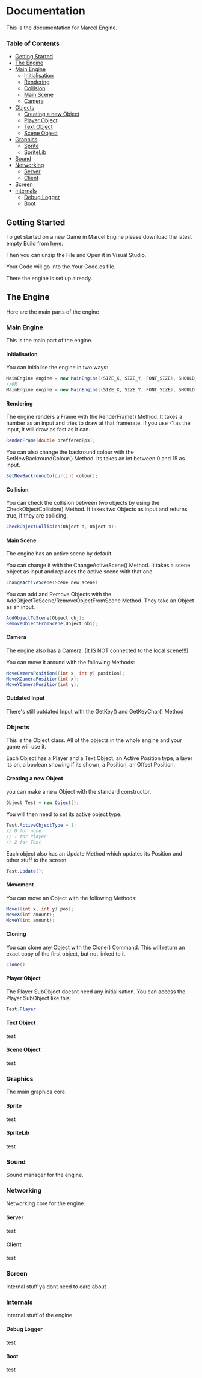 # Documentation
This is the documentation for Marcel Engine.

### Table of Contents  
  * [Getting Started](#getting-started)
  * [The Engine](#the-engine)
  * [Main Engine](#main-engine)
    + [Initialisation](#initialisation)
    + [Rendering](#rendering)
    + [Collision](#collision)
    + [Main Scene](#main-scene)
    + [Camera](#camera)
  * [Objects](#objects)
    + [Creating a new Object](#creating-a-new-object)
    + [Player Object](#player-object)
    + [Text Object](#text-object)
    + [Scene Object](#scene-object)
  * [Graphics](#graphics)
    + [Sprite](#sprite)
    + [SpriteLib](#spritelib)
  * [Sound](#sound)
  * [Networking](#networking)
    + [Server](#server)
    + [Client](#client)
  * [Screen](#screen)
  * [Internals](#internals)
    + [Debug Logger](#debug-logger)
    + [Boot](#boot)






## Getting Started
To get started on a new Game in Marcel Engine please download the latest empty Build from [here](https://github.com/marceldobehere/Marcel-Engine/tree/main/Empty%20Builds).

Then you can unzip the File and Open it in Visual Studio.

Your Code will go into the Your Code.cs file.

There the engine is set up already.








## The Engine
Here are the main parts of the engine

### Main Engine
This is the main part of the engine.

#### Initialisation
You can initialise the engine in two ways:
```csharp
MainEngine engine = new MainEngine((SIZE_X, SIZE_Y, FONT_SIZE), SHOULD_WINDOW_MAXIMISE);
//OR
MainEngine engine = new MainEngine((SIZE_X, SIZE_Y, FONT_SIZE), SHOULD_WINDOW_MAXIMISE, FONT_NAME);
```

#### Rendering
The engine renders a Frame with the RenderFrame() Method.
It takes a number as an input and tries to draw at that framerate. If you use -1 as the input, it will draw as fast as it can.
```csharp
RenderFrame(double prefferedFps);
```

You can also change the backround colour with the SetNewBackroundColour() Method. Its takes an int between 0 and 15 as input.

```csharp
SetNewBackroundColour(int colour);
```

#### Collision
You can check the collision between two objects by using the CheckObjectCollision() Method. It takes two Objects as input and returns true, if they are colliding.
```csharp
CheckObjectCollision(Object a, Object b);
```

#### Main Scene
The engine has an active scene by default.

You can change it with the ChangeActiveScene() Method. It takes a scene object as input and replaces the active scene with that one.
```csharp
ChangeActiveScene(Scene new_scene)
```

You can add and Remove Objects with the AddObjectToScene/RemoveObjectFromScene Method. They take an Object as an input.
```csharp
AddObjectToScene(Object obj);
RemoveObjectFromScene(Object obj);
```

#### Camera
The engine also has a Camera. (It IS NOT connected to the local scene!!!)

You can move it around with the following Methods:
```csharp
MoveCameraPosition((int x, int y) position);
MoveXCameraPosition(int x);
MoveYCameraPosition(int y);
```
#### Outdated Input
There's still outdated Input with the GetKey() and GetKeyChar() Method


### Objects
This is the Object class. All of the objects in the whole engine and your game will use it.

Each Object has a Player and a Text Object, an Active Position type, a layer its on, a boolean showing if its shown, a Position, an Offset Position.

#### Creating a new Object
you can make a new Object with the standard constructor.
```csharp
Object Test = new Object();
```
You will then need to set its active object type.
```csharp
Test.ActiveObjectType = 1;
// 0 for none
// 1 for Player
// 2 for Text
```
Each object also has an Update Method which updates its Position and other stuff to the screen.
```csharp
Test.Update();
```
#### Movement
You can move an Object with the following Methods:
```csharp
Move((int x, int y) pos);
MoveX(int amount);
MoveY(int amount);
```
#### Cloning
You can clone any Object with the Clone() Command. This will return an exact copy of the first object, but not linked to it.
```csharp
Clone()
```


#### Player Object
The Player SubObject doesnt need any initialisation.
You can access the Player SubObject like this:
```csharp
Test.Player
```

#### Text Object
test

#### Scene Object
test


### Graphics

The main graphics core.

#### Sprite
test

#### SpriteLib
test


### Sound
Sound manager for the engine.


### Networking
Networking core for the engine.

#### Server
test

#### Client
test


### Screen
Internal stuff ya dont need to care about



### Internals
Internal stuff of the engine.

#### Debug Logger
test

#### Boot
test
